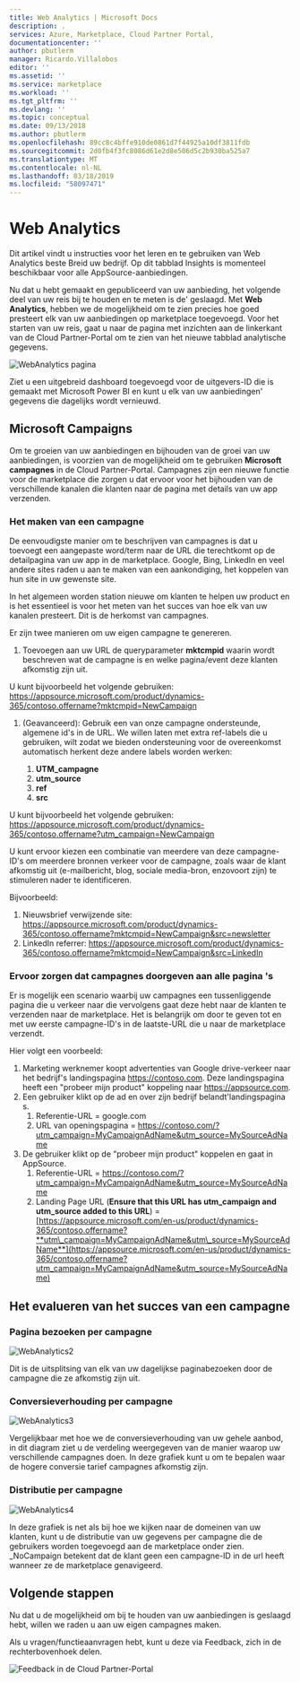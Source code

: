 ```yaml
---
title: Web Analytics | Microsoft Docs
description: .
services: Azure, Marketplace, Cloud Partner Portal,
documentationcenter: ''
author: pbutlerm
manager: Ricardo.Villalobos
editor: ''
ms.assetid: ''
ms.service: marketplace
ms.workload: ''
ms.tgt_pltfrm: ''
ms.devlang: ''
ms.topic: conceptual
ms.date: 09/13/2018
ms.author: pbutlerm
ms.openlocfilehash: 89cc8c4bffe910de0861d7f44925a10df3811fdb
ms.sourcegitcommit: 2d0fb4f3fc8086d61e2d8e506d5c2b930ba525a7
ms.translationtype: MT
ms.contentlocale: nl-NL
ms.lasthandoff: 03/18/2019
ms.locfileid: "58097471"
---
```

<a name="web-analytics"></a>Web Analytics
=============

Dit artikel vindt u instructies voor het leren en te gebruiken van Web Analytics beste Breid uw bedrijf. Op dit tabblad Insights is momenteel beschikbaar voor alle AppSource-aanbiedingen.

Nu dat u hebt gemaakt en gepubliceerd van uw aanbieding, het volgende deel van uw reis bij te houden en te meten is de\' geslaagd. Met **Web Analytics**, hebben we de mogelijkheid om te zien precies hoe goed presteert elk van uw aanbiedingen op marketplace toegevoegd. Voor het starten van uw reis, gaat u naar de pagina met inzichten aan de linkerkant van de Cloud Partner-Portal om te zien van het nieuwe tabblad analytische gegevens.

![WebAnalytics pagina](./media/si-getting-started/WebAnalytics1.png)

Ziet u een uitgebreid dashboard toegevoegd voor de uitgevers-ID die is gemaakt met Microsoft Power BI en kunt u elk van uw aanbiedingen\' gegevens die dagelijks wordt vernieuwd.

<a name="microsoft-campaigns"></a>**Microsoft Campaigns**
-----------------------

Om te groeien van uw aanbiedingen en bijhouden van de groei van uw aanbiedingen, is voorzien van de mogelijkheid om te gebruiken **Microsoft campagnes** in de Cloud Partner-Portal. Campagnes zijn een nieuwe functie voor de marketplace die zorgen u dat ervoor voor het bijhouden van de verschillende kanalen die klanten naar de pagina met details van uw app verzenden.

### <a name="how-to-make-a-campaign"></a>**Het maken van een campagne**

De eenvoudigste manier om te beschrijven van campagnes is dat u toevoegt een aangepaste word/term naar de URL die terechtkomt op de detailpagina van uw app in de marketplace. Google, Bing, LinkedIn en veel andere sites raden u aan te maken van een aankondiging, het koppelen van hun site in uw gewenste site.

In het algemeen worden station nieuwe om klanten te helpen uw product en is het essentieel is voor het meten van het succes van hoe elk van uw kanalen presteert. Dit is de herkomst van campagnes.

Er zijn twee manieren om uw eigen campagne te genereren.

1. Toevoegen aan uw URL de queryparameter **mktcmpid** waarin wordt beschreven wat de campagne is en welke pagina/event deze klanten afkomstig zijn uit.

U kunt bijvoorbeeld het volgende gebruiken: <https://appsource.microsoft.com/product/dynamics-365/contoso.offername?mktcmpid=NewCampaign>

1. (Geavanceerd): Gebruik een van onze campagne ondersteunde, algemene id's in de URL. We willen laten met extra ref-labels die u gebruiken, wilt zodat we bieden ondersteuning voor de overeenkomst automatisch herkent deze andere labels worden werken:
    
    1. **UTM\_campagne**
    2. **utm\_source**
    3. **ref**
    4. **src**

U kunt bijvoorbeeld het volgende gebruiken: <https://appsource.microsoft.com/product/dynamics-365/contoso.offername?utm_campaign=NewCampaign>

U kunt ervoor kiezen een combinatie van meerdere van deze campagne-ID's om meerdere bronnen verkeer voor de campagne, zoals waar de klant afkomstig uit (e-mailbericht, blog, sociale media-bron, enzovoort zijn) te stimuleren nader te identificeren.

Bijvoorbeeld:

1. Nieuwsbrief verwijzende site:  <https://appsource.microsoft.com/product/dynamics-365/contoso.offername?mktcmpid=NewCampaign&src=newsletter>
2. LinkedIn referrer:  <https://appsource.microsoft.com/product/dynamics-365/contoso.offername?mktcmpid=NewCampaign&src=LinkedIn>

### <a name="ensuring-campaigns-pass-through-all-your-pages"></a>**Ervoor zorgen dat campagnes doorgeven aan alle pagina 's**

Er is mogelijk een scenario waarbij uw campagnes een tussenliggende pagina die u verkeer naar die vervolgens gaat deze hebt naar de klanten te verzenden naar de marketplace. Het is belangrijk om door te geven tot en met uw eerste campagne-ID's in de laatste-URL die u naar de marketplace verzendt.

Hier volgt een voorbeeld:

1. Marketing werknemer koopt advertenties van Google drive-verkeer naar het bedrijf\'s landingspagina <https://contoso.com>. Deze landingspagina heeft een \"probeer mijn product\" koppeling naar <https://appsource.com>.
2. Een gebruiker klikt op de ad en over zijn bedrijf belandt\'landingspagina s.
    1.  Referentie-URL = google.com
    2.  URL van openingspagina = <https://contoso.com/?utm_campaign=MyCampaignAdName&utm_source=MySourceAdName>
3. De gebruiker klikt op de \"probeer mijn product\" koppelen en gaat in AppSource.
    1. Referentie-URL =  <https://contoso.com/?utm_campaign=MyCampaignAdName&utm_source=MySourceAdName>
    2. Landing Page URL (**Ensure that this URL has utm\_campaign and  utm\_source added to this URL**) =  [https://appsource.microsoft.com/en-us/product/dynamics-365/contoso.offername?**utm\_campaign=MyCampaignAdName&utm\_source=MySourceAdName**](https://appsource.microsoft.com/en-us/product/dynamics-365/contoso.offername?utm_campaign=MyCampaignAdName&utm_source=MySourceAdName)

<a name="how-to-evaluate-the-success-of-a-campaign"></a>Het evalueren van het succes van een campagne
-----------------------------------------

### <a name="page-visits-by-campaign"></a>**Pagina bezoeken per campagne**

![WebAnalytics2](./media/si-getting-started/WebAnalytics2.png)

Dit is de uitsplitsing van elk van uw dagelijkse paginabezoeken door de campagne die ze afkomstig zijn uit.

### <a name="conversion-rate-by-campaign"></a>**Conversieverhouding per campagne**

![WebAnalytics3](./media/si-getting-started/WebAnalytics3.png)

Vergelijkbaar met hoe we de conversieverhouding van uw gehele aanbod, in dit diagram ziet u de verdeling weergegeven van de manier waarop uw verschillende campagnes doen. In deze grafiek kunt u om te bepalen waar de hogere conversie tarief campagnes afkomstig zijn.

### <a name="distribution-by-campaign"></a>**Distributie per campagne**

![WebAnalytics4](./media/si-getting-started/WebAnalytics4.png)

In deze grafiek is net als bij hoe we kijken naar de domeinen van uw klanten, kunt u de distributie van uw gegevens per campagne die de gebruikers worden toegevoegd aan de marketplace onder zien. \_NoCampaign betekent dat de klant geen een campagne-ID in de url heeft wanneer ze de marketplace genavigeerd.

<a name="next-steps"></a>**Volgende stappen**
--------------

Nu dat u de mogelijkheid om bij te houden van uw aanbiedingen is geslaagd hebt, willen we raden u aan uw eigen campagnes maken.

Als u vragen/functieaanvragen hebt, kunt u deze via Feedback, zich in de rechterbovenhoek delen.

![Feedback in de Cloud Partner-Portal](./media/si-getting-started/WebAnalytics5.png)
